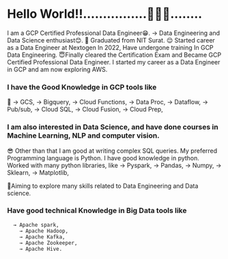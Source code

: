 # Hello World!!................🥳🥳🥳……..
I am a GCP Certified Professional Data Engineer😁.
→ Data Engineering and Data Science enthusiast😊.
🤗 Graduated from NIT Surat.
😌 Started career as a Data Engineer at Nextogen In 2022, Have undergone training In GCP Data Engineering.
😇Finally cleared the Certification Exam and Became GCP Certified Professional Data Engineer.
I started my career as a Data Engineer in GCP and am now exploring AWS.
### I have the Good Knowledge in GCP tools like
🤗
→ GCS,
→	Bigquery,
→	Cloud Functions,
→	Data Proc,
→	Dataflow,
→	Pub/sub,
→	Cloud SQL,
→	Cloud Fusion,
→	Cloud Prep,

### I am also interested in Data Science, and have done courses in Machine Learning, NLP and computer vision.

😎 Other than that I am good at writing complex SQL queries.
My preferred Programming language is Python. I have good knowledge in python.
Worked with many python libraries, like 
→ Pyspark,
→ Pandas,
→ Numpy,
→ Sklearn,
→ Matplotlib,

🙂Aiming to explore  many skills related to Data Engineering and Data science.
### Have good technical Knowledge in Big Data tools like 
      → Apache spark,
	    → Apache Hadoop, 
	    → Apache Kafka, 
	    → Apache Zookeeper, 
     	→ Apache Hive. 
